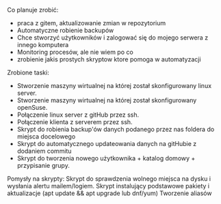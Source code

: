 Co planuje zrobić:
- praca z gitem, aktualizowanie zmian w repozytorium
- Automatyczne robienie backupów
- Chce stworzyć użytkowników i zalogować się do mojego serwera z innego komputera
- Monitoring procesów, ale nie wiem po co
- zrobienie jakis prostych skryptow ktore pomoga w automatyzacji


Zrobione taski:
- Stworzenie maszyny wirtualnej na której został skonfigurowany linux server.
- Stworzenie maszyny wirtualnej na której został skonfigurowany openSuse.
- Połączenie linux server z gitHub przez ssh.
- Połączenie klienta z serverem przez ssh.
- Skrypt do robienia backup'ów danych podanego przez nas foldera do miejsca docelowego
- Skrypt do automatycznego updateowania danych na gitHubie z dodaniem commitu
- Skrypt do tworzenia nowego użytkownika + katalog domowy + przypisanie grupy.

Pomysły na skrypty:
Skrypt do sprawdzenia wolnego miejsca na dysku i wysłania alertu mailem/logiem.
Skrypt instalujący podstawowe pakiety i aktualizacje (apt update && apt upgrade lub dnf/yum)
Tworzenie aliasów 


